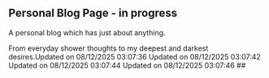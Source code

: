 ## Personal Blog Page - in progress

A personal blog which has just about anything. 

From everyday shower thoughts to my deepest and darkest desires.U p d a t e d   o n   0 8 / 1 2 / 2 0 2 5   0 3 : 0 7 : 3 6  
 U p d a t e d   o n   0 8 / 1 2 / 2 0 2 5   0 3 : 0 7 : 4 2  
 U p d a t e d   o n   0 8 / 1 2 / 2 0 2 5   0 3 : 0 7 : 4 4  
 U p d a t e d   o n   0 8 / 1 2 / 2 0 2 5   0 3 : 0 7 : 4 6  
 # #      
 
